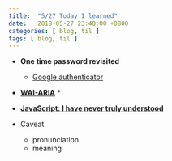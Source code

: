 ```yaml
---
title:  "5/27 Today I learned"
date:   2018-05-27 23:40:00 +0800
categories: [ blog, til ]
tags: [ blog, til ]
---
```

* **One time password revisited**
  * [Google authenticator](https://github.com/google/google-authenticator/wiki/Key-Uri-Format)

* **[WAI-ARIA](https://www.w3.org/WAI/standards-guidelines/aria/)**
  *

* **[JavaScript: I have never truly understood]()**

* Caveat
  * pronunciation
  * meaning
